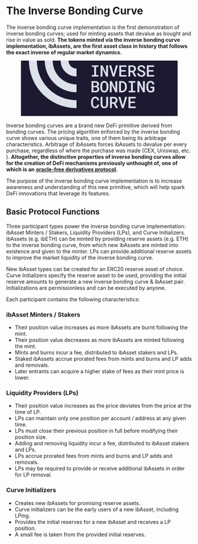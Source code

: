 # The Inverse Bonding Curve

The inverse bonding curve implementation is the first demonstration of inverse bonding curves; used for minting assets that devalue as bought and rise in value as sold. **The tokens minted via the inverse bonding curve implementation, ibAssets, are the first asset class in history that follows the exact inverse of regular market dynamics.**&#x20;

<figure><img src=".gitbook/assets/Logo_Worded_Blue.png" alt=""><figcaption></figcaption></figure>

Inverse bonding curves are a brand new DeFi primitive derived from bonding curves. The pricing algorithm enforced by the inverse bonding curve shows various unique traits, one of them being its arbitrage characteristics. Arbitrage of ibAssets forces ibAssets to devalue per every purchase, regardless of where the purchase was made (CEX, Uniswap, etc. ). **Altogether, the distinctive properties of inverse bonding curves allow for the creation of DeFi mechanisms previously unthought of, one of which is an** [**oracle-free derivatives protocol**](https://docs-staging.exponents.fi/)**.**&#x20;

The purpose of the inverse bonding curve implementation is to increase awareness and understanding of this new primitive, which will help spark DeFi innovations that leverage its features.&#x20;



## Basic Protocol Functions

Three participant types power the inverse bonding curve implementation: ibAsset Minters / Stakers, Liquidity Providers (LPs), and Curve Initializers. ibAssets (e.g. ibETH) can be minted by providing reserve assets (e.g. ETH) to the inverse bonding curve, from which new ibAssets are minted into existence and given to the minter. LPs can provide additional reserve assets to improve the market liquidity of the inverse bonding curve.&#x20;

New ibAsset types can be created for an ERC20 reserve asset of choice. Curve Initializers specify the reserve asset to be used, providing the initial reserve amounts to generate a new inverse bonding curve & ibAsset pair. Initializations are permissionless and can be executed by anyone.&#x20;



Each participant contains the following characteristics:&#x20;

### ibAsset Minters / Stakers

* Their position value increases as more ibAssets are burnt following the mint.&#x20;
* Their position value decreases as more ibAssets are minted following the mint.&#x20;
* Mints and burns incur a fee, distributed to ibAsset stakers and LPs.&#x20;
* Staked ibAssets accrue prorated fees from mints and burns and LP adds and removals.&#x20;
* Later entrants can acquire a higher stake of fees as their mint price is lower.&#x20;



### Liquidity Providers (LPs)

* Their position value increases as the price deviates from the price at the time of LP.&#x20;
* LPs can maintain only one position per account / address at any given time.&#x20;
* LPs must close their previous position in full before modifying their position size.&#x20;
* Adding and removing liquidity incur a fee, distributed to ibAsset stakers and LPs.&#x20;
* LPs accrue prorated fees from mints and burns and LP adds and removals.&#x20;
* LPs may be required to provide or receive additional ibAssets in order for LP removal.&#x20;



### Curve Initializers

* Creates new ibAssets for promising reserve assets.&#x20;
* Curve initializers can be the early users of a new ibAsset, including LPing.&#x20;
* Provides the initial reserves for a new ibAsset and receives a LP position.&#x20;
* A small fee is taken from the provided initial reserves.&#x20;
